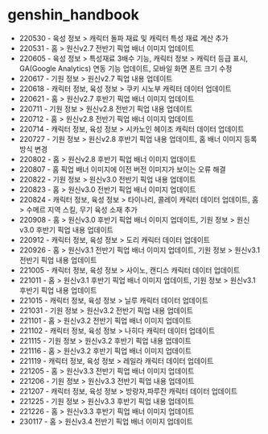 # genshin_handbook
* 220530 - 육성 정보 > 캐릭터 돌파 재료 및 캐릭터 특성 재료 계산 추가
* 220531 - 홈 > 원신v2.7 전반기 픽업 배너 이미지 업데이트
* 220605 - 육성 정보 > 특성재료 3배수 기능, 캐릭터 정보 > 캐릭터 등급 표시, GA(Google Analytics) 연동 기능 업데이트, 모바일 화면 폰트 크기 수정
* 220617 - 기원 정보 > 원신v2.7 픽업 내용 업데이트
* 220618 - 캐릭터 정보, 육성 정보 > 쿠키 시노부 캐릭터 데이터 업데이트
* 220621 - 홈 > 원신v2.7 후반기 픽업 배너 이미지 업데이트
* 220711 - 기원 정보 > 원신v2.8 전반기 픽업 내용 업데이트
* 220712 - 홈 > 원신v2.8 전반기 픽업 배너 이미지 업데이트
* 220714 - 캐릭터 정보, 육성 정보 > 시카노인 헤이조 캐릭터 데이터 업데이트
* 220727 - 기원 정보 > 원신v2.8 후반기 픽업 내용 업데이트, 홈 배너 이미지 등록 방식 변경
* 220802 - 홈 > 원신v2.8 후반기 픽업 배너 이미지 업데이트
* 220807 - 홈 픽업 배너 이미지에 이전 버전 이미지가 보이는 오류 해결
* 220822 - 기원 정보 > 원신v3.0 전반기 픽업 내용 업데이트
* 220823 - 홈 > 원신v3.0 전반기 픽업 배너 이미지 업데이트
* 220824 - 캐릭터 정보, 육성 정보 > 타이나리, 콜레이 캐릭터 데이터 업데이트, 홈 > 수메르 지역 스킬, 무기 육성 소재 추가
* 220908 - 홈 > 원신v3.0 후반기 픽업 배너 이미지 업데이트, 기원 정보 > 원신v3.0 후반기 픽업 내용 업데이트
* 220912 - 캐릭터 정보, 육성 정보 > 도리 캐릭터 데이터 업데이트
* 220926 - 홈 > 원신v3.1 전반기 픽업 배너 이미지 업데이트, 기원 정보 > 원신v3.1 전반기 픽업 내용 업데이트
* 221005 - 캐릭터 정보, 육성 정보 > 사이노, 캔디스 캐릭터 데이터 업데이트
* 221011 - 홈 > 원신v3.1 후반기 픽업 배너 이미지 업데이트, 기원 정보 > 원신v3.1  후반기 픽업 내용 업데이트
* 221015 - 캐릭터 정보, 육성 정보 > 닐루 캐릭터 데이터 업데이트
* 221031 - 기원 정보 > 원신v3.2  전반기 픽업 내용 업데이트
* 221101 - 홈 > 원신v3.2 전반기 픽업 배너 이미지 업데이트
* 221102 - 캐릭터 정보, 육성 정보 > 나히다 캐릭터 데이터 업데이트
* 221115 - 기원 정보 > 원신v3.2  후반기 픽업 내용 업데이트
* 221116 - 홈 > 원신v3.2 후반기 픽업 배너 이미지 업데이트
* 221119 - 캐릭터 정보, 육성 정보 > 레일라 캐릭터 데이터 업데이트
* 221205 - 홈 > 원신v3.3 전반기 픽업 배너 이미지 업데이트
* 221206 - 기원 정보 > 원신v3.3  전반기 픽업 내용 업데이트
* 221207 - 캐릭터 정보, 육성 정보 > 방랑자,파루잔 캐릭터 데이터 업데이트
* 221225 - 기원 정보 > 원신v3.3  후반기 픽업 내용 업데이트
* 221226 - 홈 > 원신v3.3 후반기 픽업 배너 이미지 업데이트
* 230117 - 홈 > 원신v3.4 전반기 픽업 배너 이미지 업데이트
